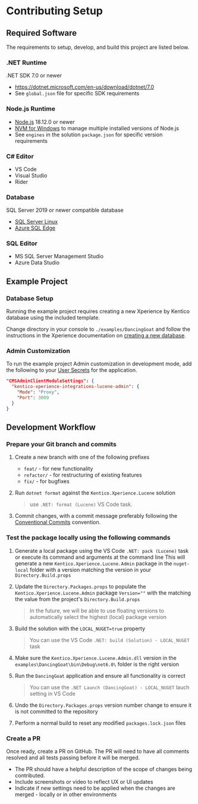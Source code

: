 # Contributing Setup

## Required Software

The requirements to setup, develop, and build this project are listed below.

### .NET Runtime

.NET SDK 7.0 or newer

- <https://dotnet.microsoft.com/en-us/download/dotnet/7.0>
- See `global.json` file for specific SDK requirements

### Node.js Runtime

- [Node.js](https://nodejs.org/en/download) 18.12.0 or newer
- [NVM for Windows](https://github.com/coreybutler/nvm-windows) to manage multiple installed versions of Node.js
- See `engines` in the solution `package.json` for specific version requirements

### C# Editor

- VS Code
- Visual Studio
- Rider

### Database

SQL Server 2019 or newer compatible database

- [SQL Server Linux](https://learn.microsoft.com/en-us/sql/linux/sql-server-linux-setup?view=sql-server-ver15)
- [Azure SQL Edge](https://learn.microsoft.com/en-us/azure/azure-sql-edge/disconnected-deployment)

### SQL Editor

- MS SQL Server Management Studio
- Azure Data Studio

## Example Project

### Database Setup

Running the example project requires creating a new Xperience by Kentico database using the included template.

Change directory in your console to `./examples/DancingGoat` and follow the instructions in the Xperience
documentation on [creating a new database](https://docs.xperience.io/xp26/developers-and-admins/installation#Installation-CreatetheprojectdatabaseCreateProjectDatabase).

### Admin Customization

To run the example project Admin customization in development mode, add the following to your [User Secrets](https://learn.microsoft.com/en-us/aspnet/core/security/app-secrets?view=aspnetcore-7.0&tabs=windows#secret-manager) for the application.

```json
"CMSAdminClientModuleSettings": {
  "kentico-xperience-integrations-lucene-admin": {
    "Mode": "Proxy",
    "Port": 3009
  }
}
```

## Development Workflow

### Prepare your Git branch and commits

1. Create a new branch with one of the following prefixes

   - `feat/` - for new functionality
   - `refactor/` - for restructuring of existing features
   - `fix/` - for bugfixes

1. Run `dotnet format` against the `Kentico.Xperience.Lucene` solution

   > use `.NET: format (Lucene)` VS Code task.

1. Commit changes, with a commit message preferably following the [Conventional Commits](https://www.conventionalcommits.org/en/v1.0.0/#summary) convention.

### Test the package locally using the following commands

1. Generate a local package using the VS Code `.NET: pack (Lucene)` task or execute its command and arguments at the command line
   This will generate a new `Kentico.Xperience.Lucene.Admin` package in the `nuget-local` folder with a version matching the version in your `Directory.Build.props`

1. Update the `Directory.Packages.props` to populate the `Kentico.Xperience.Lucene.Admin` package `Version=""` with the matching the value from the project's `Directory.Build.props`

   > In the future, we will be able to use floating versions to automatically select the highest (local) package version

1. Build the solution with the `LOCAL_NUGET=true` property

   > You can use the VS Code `.NET: build (Solution) - LOCAL_NUGET` task

1. Make sure the `Kentico.Xperience.Lucene.Admin.dll` version in the `examples\DancingGoat\bin\Debug\net6.0\` folder is the right version

1. Run the `DancingGoat` application and ensure all functionality is correct

   > You can use the `.NET Launch (DancingGoat) - LOCAL_NUGET` lauch setting in VS Code

1. Undo the `Directory.Packages.props` version number change to ensure it is not committed to the repository

1. Perform a normal build to reset any modified `packages.lock.json` files

### Create a PR

Once ready, create a PR on GitHub. The PR will need to have all comments resolved and all tests passing before it will be merged.

- The PR should have a helpful description of the scope of changes being contributed.
- Include screenshots or video to reflect UX or UI updates
- Indicate if new settings need to be applied when the changes are merged - locally or in other environments
